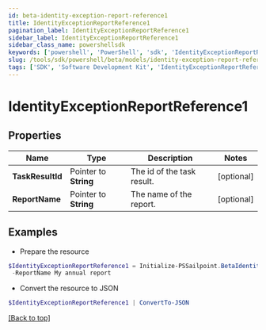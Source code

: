 ```yaml
---
id: beta-identity-exception-report-reference1
title: IdentityExceptionReportReference1
pagination_label: IdentityExceptionReportReference1
sidebar_label: IdentityExceptionReportReference1
sidebar_class_name: powershellsdk
keywords: ['powershell', 'PowerShell', 'sdk', 'IdentityExceptionReportReference1', 'BetaIdentityExceptionReportReference1'] 
slug: /tools/sdk/powershell/beta/models/identity-exception-report-reference1
tags: ['SDK', 'Software Development Kit', 'IdentityExceptionReportReference1', 'BetaIdentityExceptionReportReference1']
---
```



# IdentityExceptionReportReference1

## Properties

Name | Type | Description | Notes
------------ | ------------- | ------------- | -------------
**TaskResultId** |  Pointer to **String** | The id of the task result. | [optional] 
**ReportName** |  Pointer to **String** | The name of the report. | [optional] 

## Examples

- Prepare the resource
```powershell
$IdentityExceptionReportReference1 = Initialize-PSSailpoint.BetaIdentityExceptionReportReference1  -TaskResultId 2b838de9-db9b-abcf-e646-d4f274ad4238 `
 -ReportName My annual report
```

- Convert the resource to JSON
```powershell
$IdentityExceptionReportReference1 | ConvertTo-JSON
```


[[Back to top]](#) 

